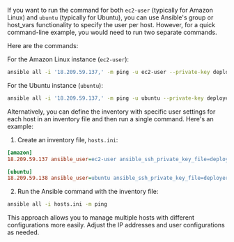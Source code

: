 If you want to run the command for both `ec2-user` (typically for Amazon Linux) and `ubuntu` (typically for Ubuntu), you can use Ansible's group or host_vars functionality to specify the user per host. However, for a quick command-line example, you would need to run two separate commands.

Here are the commands:

For the Amazon Linux instance (`ec2-user`):
```bash
ansible all -i '18.209.59.137,' -m ping -u ec2-user --private-key deployer
```

For the Ubuntu instance (`ubuntu`):
```bash
ansible all -i '18.209.59.137,' -m ping -u ubuntu --private-key deployer
```

Alternatively, you can define the inventory with specific user settings for each host in an inventory file and then run a single command. Here's an example:

1. Create an inventory file, `hosts.ini`:

```ini
[amazon]
18.209.59.137 ansible_user=ec2-user ansible_ssh_private_key_file=deployer

[ubuntu]
18.209.59.138 ansible_user=ubuntu ansible_ssh_private_key_file=deployer
```

2. Run the Ansible command with the inventory file:

```bash
ansible all -i hosts.ini -m ping
```

This approach allows you to manage multiple hosts with different configurations more easily. Adjust the IP addresses and user configurations as needed.
